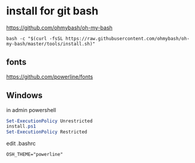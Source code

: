 # install for git bash

<https://github.com/ohmybash/oh-my-bash>

```console
bash -c "$(curl -fsSL https://raw.githubusercontent.com/ohmybash/oh-my-bash/master/tools/install.sh)"
```

## fonts

<https://github.com/powerline/fonts>



## Windows

in admin powershell

```powershell
Set-ExecutionPolicy Unrestricted
install.ps1
Set-ExecutionPolicy Restricted
```

edit .bashrc

```console
OSH_THEME="powerline"
```

